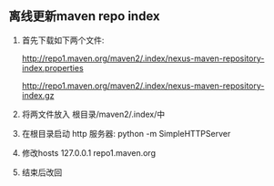 ## 离线更新maven repo index

1. 首先下载如下两个文件:

	http://repo1.maven.org/maven2/.index/nexus-maven-repository-index.properties

	http://repo1.maven.org/maven2/.index/nexus-maven-repository-index.gz

2. 将两文件放入 根目录/maven2/.index/中

3. 在根目录启动 http 服务器: python -m SimpleHTTPServer

4. 修改hosts 127.0.0.1 repo1.maven.org

5. 结束后改回
